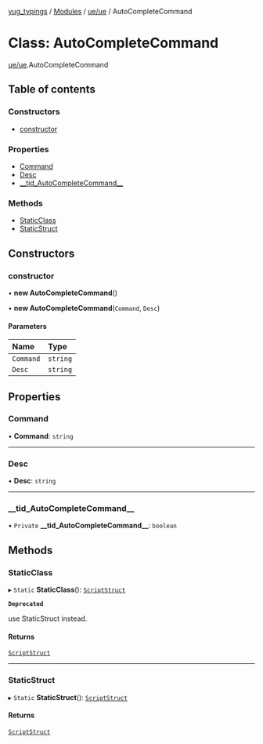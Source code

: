 [yug_typings](../README.md) / [Modules](../modules.md) / [ue/ue](../modules/ue_ue.md) / AutoCompleteCommand

# Class: AutoCompleteCommand

[ue/ue](../modules/ue_ue.md).AutoCompleteCommand

## Table of contents

### Constructors

- [constructor](ue_ue.AutoCompleteCommand.md#constructor)

### Properties

- [Command](ue_ue.AutoCompleteCommand.md#command)
- [Desc](ue_ue.AutoCompleteCommand.md#desc)
- [\_\_tid\_AutoCompleteCommand\_\_](ue_ue.AutoCompleteCommand.md#__tid_autocompletecommand__)

### Methods

- [StaticClass](ue_ue.AutoCompleteCommand.md#staticclass)
- [StaticStruct](ue_ue.AutoCompleteCommand.md#staticstruct)

## Constructors

### constructor

• **new AutoCompleteCommand**()

• **new AutoCompleteCommand**(`Command`, `Desc`)

#### Parameters

| Name | Type |
| :------ | :------ |
| `Command` | `string` |
| `Desc` | `string` |

## Properties

### Command

• **Command**: `string`

___

### Desc

• **Desc**: `string`

___

### \_\_tid\_AutoCompleteCommand\_\_

• `Private` **\_\_tid\_AutoCompleteCommand\_\_**: `boolean`

## Methods

### StaticClass

▸ `Static` **StaticClass**(): [`ScriptStruct`](ue_ue.ScriptStruct.md)

**`Deprecated`**

use StaticStruct instead.

#### Returns

[`ScriptStruct`](ue_ue.ScriptStruct.md)

___

### StaticStruct

▸ `Static` **StaticStruct**(): [`ScriptStruct`](ue_ue.ScriptStruct.md)

#### Returns

[`ScriptStruct`](ue_ue.ScriptStruct.md)
